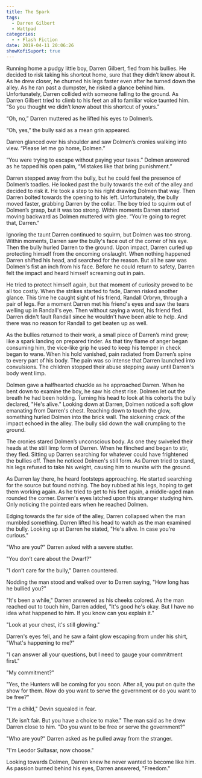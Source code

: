 ```yaml
---
title: The Spark
tags:
  - Darren Gilbert
  - Wattpad
categories:
  - - Flash Fiction
date: 2019-04-11 20:06:26
showKofiSuport: true
---
```


Running home a pudgy little boy, Darren Gilbert, fled from his bullies.  He decided to risk taking his shortcut home, sure that they didn’t know about it.  As he drew closer, he churned his legs faster even after he turned down the alley.  As he ran past a dumpster, he risked a glance behind him.  Unfortunately, Darren collided with someone falling to the ground.    As Darren Gilbert tried to climb to his feet an all to familiar voice taunted him.  “So you thought we didn’t know about this shortcut of yours.” 

“Oh, no,” Darren muttered as he lifted his eyes to Dolmen’s.<!-- more -->

“Oh, yes,” the bully said as a mean grin appeared.

Darren glanced over his shoulder and saw Dolmen’s cronies walking into view.  “Please let me go home, Dolmen.” 

“You were trying to escape without paying your taxes.”  Dolmen answered as he tapped his open palm, “Mistakes like that bring punishment.” 

Darren stepped away from the bully, but he could feel the presence of Dolmen’s toadies.  He looked past the bully towards the exit of the alley and decided to risk it.  He took a step to his right drawing Dolmen that way.  Then Darren bolted towards the opening to his left.  Unfortunately, the bully moved faster, grabbing Darren by the collar.  The boy tried to squirm out of Dolmen’s grasp, but it was too strong.  Within moments Darren started moving backward as Dolmen muttered with glee.  “You’re going to regret that, Darren.”

Ignoring the taunt Darren continued to squirm, but Dolmen was too strong.  Within moments, Darren saw the bully's face out of the corner of his eye.  Then the bully hurled Darren to the ground.  Upon impact, Darren curled up protecting himself from the oncoming onslaught.  When nothing happened Darren shifted his head, and searched for the reason.  But all he saw was Dolmen's fist an inch from his face.  Before he could return to safety, Darren felt the impact and heard himself screaming out in pain.

He tried to protect himself again, but that moment of curiosity proved to be all too costly.  When the strikes started to fade, Darren risked another glance.  This time he caught sight of his friend, Randall Orbryn, through a pair of legs.  For a moment Darren met his friend's eyes and saw the tears welling up in Randall's eye.  Then without saying a word, his friend fled.  Darren didn't fault Randall since he wouldn't have been able to help.  And there was no reason for Randall to get beaten up as well.

As the bullies returned to their work, a small piece of Darren’s mind grew; like a spark landing on prepared tinder.  As that tiny flame of anger began consuming him, the vice-like grip he used to keep his temper in check began to wane.  When his hold vanished, pain radiated from Darren’s spine to every part of his body.  The pain was so intense that Darren launched into convulsions.  The children stopped their abuse stepping away until Darren's body went limp.

Dolmen gave a halfhearted chuckle as he approached Darren.  When he bent down to examine the boy, he saw his chest rise.  Dolmen let out the breath he had been holding.  Turning his head to look at his cohorts the bully declared, "He's alive."  Looking down at Darren, Dolmen noticed a soft glow emanating from Darren's chest.  Reaching down to touch the glow, something hurled Dolmen into the brick wall.  The sickening crack of the impact echoed in the alley.  The bully slid down the wall crumpling to the ground.

The cronies stared Dolmen’s unconscious body.  As one they swiveled their heads at the still limp form of Darren.  When he flinched and began to stir, they fled.  Sitting up Darren searching for whatever could have frightened the bullies off.   Then he noticed Dolmen's still form.  As Darren tried to stand, his legs refused to take his weight, causing him to reunite with the ground.

As Darren lay there, he heard footsteps approaching.  He started searching for the source but found nothing.  The boy rubbed at his legs, hoping to get them working again.  As he tried to get to his feet again, a middle-aged man rounded the corner.  Darren's eyes latched upon this stranger studying him.  Only noticing the pointed ears when he reached Dolmen.

Edging towards the far side of the alley, Darren collapsed when the man mumbled something.  Darren lifted his head to watch as the man examined the bully.  Looking up at Darren he stated, "He's alive.  In case you're curious."

"Who are you?" Darren asked with a severe stutter.

"You don’t care about the Dwarf?"

"I don’t care for the bully," Darren countered.

Nodding the man stood and walked over to Darren saying, "How long has he bullied you?"

"It's been a while," Darren answered as his cheeks colored.  As the man reached out to touch him, Darren added, "It's good he's okay.  But I have no idea what happened to him.  If you know can you explain it."

"Look at your chest, it's still glowing." 

Darren's eyes fell, and he saw a faint glow escaping from under his shirt, "What's happening to me?"

"I can answer all your questions, but I need to gauge your commitment first."

"My commitment?" 

"Yes, the Hunters will be coming for you soon.  After all, you put on quite the show for them.  Now do you want to serve the government or do you want to be free?"

"I'm a child," Devin squealed in fear.

"Life isn’t fair.  But you have a choice to make."  The man said as he drew Darren close to him.  "Do you want to be free or serve the government?"

"Who are you?"  Darren asked as he pulled away from the stranger.

"I'm Leodor Sultasar, now choose."

Looking towards Dolmen, Darren knew he never wanted to become like him.  As passion burned behind his eyes, Darren answered, "Freedom."